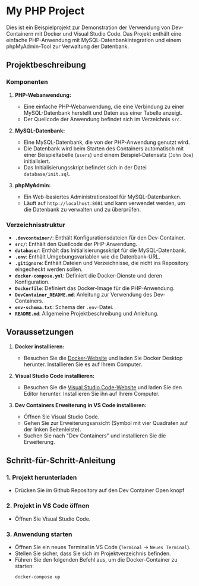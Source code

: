 # My PHP Project
 
Dies ist ein Beispielprojekt zur Demonstration der Verwendung von Dev-Containern mit Docker und Visual Studio Code. Das Projekt enthält eine einfache PHP-Anwendung mit MySQL-Datenbankintegration und einem phpMyAdmin-Tool zur Verwaltung der Datenbank.
 
## Projektbeschreibung
 
### Komponenten
 
 
1. **PHP-Webanwendung:**
   - Eine einfache PHP-Webanwendung, die eine Verbindung zu einer MySQL-Datenbank herstellt und Daten aus einer Tabelle anzeigt.
   - Der Quellcode der Anwendung befindet sich im Verzeichnis `src`.
 
2. **MySQL-Datenbank:**
   - Eine MySQL-Datenbank, die von der PHP-Anwendung genutzt wird.
   - Die Datenbank wird beim Starten des Containers automatisch mit einer Beispieltabelle (`users`) und einem Beispiel-Datensatz (`John Doe`) initialisiert.
   - Das Initialisierungsskript befindet sich in der Datei `database/init.sql`.
 
3. **phpMyAdmin:**
   - Ein Web-basiertes Administrationstool für MySQL-Datenbanken.
   - Läuft auf `http://localhost:8081` und kann verwendet werden, um die Datenbank zu verwalten und zu überprüfen.
 
### Verzeichnisstruktur
 
- **`.devcontainer/`**: Enthält Konfigurationsdateien für den Dev-Container.
- **`src/`**: Enthält den Quellcode der PHP-Anwendung.
- **`database/`**: Enthält das Initialisierungsskript für die MySQL-Datenbank.
- **`.env`**: Enthält Umgebungsvariablen wie die Datenbank-URL.
- **`.gitignore`**: Enthält Dateien und Verzeichnisse, die nicht ins Repository eingecheckt werden sollen.
- **`docker-compose.yml`**: Definiert die Docker-Dienste und deren Konfiguration.
- **`Dockerfile`**: Definiert das Docker-Image für die PHP-Anwendung.
- **`DevContainer_README.md`**: Anleitung zur Verwendung des Dev-Containers.
- **`env-schema.txt`**: Schema der `.env`-Datei.
- **`README.md`**: Allgemeine Projektbeschreibung und Anleitung.
 
## Voraussetzungen
 
1. **Docker installieren:**
   - Besuchen Sie die [Docker-Website](https://www.docker.com/products/docker-desktop) und laden Sie Docker Desktop herunter. Installieren Sie es auf Ihrem Computer.
 
2. **Visual Studio Code installieren:**
   - Besuchen Sie die [Visual Studio Code-Website](https://code.visualstudio.com/) und laden Sie den Editor herunter. Installieren Sie ihn auf Ihrem Computer.
 
3. **Dev Containers Erweiterung in VS Code installieren:**
   - Öffnen Sie Visual Studio Code.
   - Gehen Sie zur Erweiterungsansicht (Symbol mit vier Quadraten auf der linken Seitenleiste).
   - Suchen Sie nach "Dev Containers" und installieren Sie die Erweiterung.
 
## Schritt-für-Schritt-Anleitung
 
### 1. Projekt herunterladen
 
- Drücken Sie im Github Repository auf den Dev Container Open knopf
 
### 2. Projekt in VS Code öffnen
 
- Öffnen Sie Visual Studio Code.
 
 
### 3. Anwendung starten
 
- Öffnen Sie ein neues Terminal in VS Code (`Terminal` -> `Neues Terminal`).
- Stellen Sie sicher, dass Sie sich im Projektverzeichnis befinden.
- Führen Sie den folgenden Befehl aus, um die Docker-Container zu starten:
  ```bash
  docker-compose up 